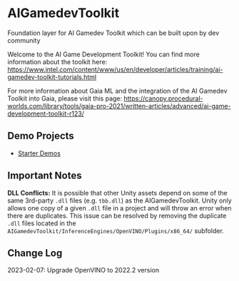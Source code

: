 # AIGamedevToolkit
Foundation layer for AI Gamedev Toolkit which can be built upon by dev community

Welcome to the AI Game Development Toolkit! You can find more information about the toolkit here: https://www.intel.com/content/www/us/en/developer/articles/training/ai-gamedev-toolkit-tutorials.html

For more information about Gaia ML and the integration of the AI Gamedev Toolkit into Gaia, please visit this page: https://canopy.procedural-worlds.com/library/tools/gaia-pro-2021/written-articles/advanced/ai-game-development-toolkit-r123/



## Demo Projects

* [Starter Demos](https://github.com/IntelSoftware/aigamedevtoolkit-starter-demos)

## Important Notes

**DLL Conflicts:** It is possible that other Unity assets depend on some of the same 3rd-party `.dll` files (e.g. `tbb.dll`) as the AIGamedevToolkit. Unity only allows one copy of a given `.dll` file in a project and will throw an error when there are duplicates. This issue can be resolved by removing the duplicate `.dll` files located in the `AIGamedevToolkit/InferenceEngines/OpenVINO/Plugins/x86_64/` subfolder.


## Change Log

2023-02-07: Upgrade OpenVINO to 2022.2 version
